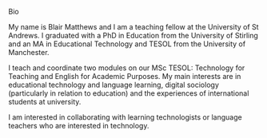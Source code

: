 Bio

My name is Blair Matthews and I am a teaching fellow at the University of St Andrews. I graduated with a PhD in Education from the University of Stirling and an MA in Educational Technology and TESOL from the University of Manchester.

I teach and coordinate two modules on our MSc TESOL: Technology for Teaching and English for Academic Purposes. My main interests are in educational technology and language learning, digital sociology (particularly in relation to education) and the experiences of international students at university.

I am interested in collaborating with learning technologists or language teachers who are interested in technology.
